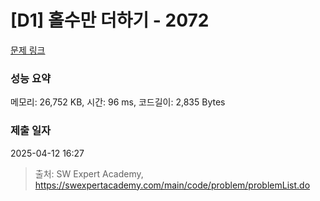 # [D1] 홀수만 더하기 - 2072 

[문제 링크](https://swexpertacademy.com/main/code/problem/problemDetail.do?contestProbId=AV5QSEhaA5sDFAUq) 

### 성능 요약

메모리: 26,752 KB, 시간: 96 ms, 코드길이: 2,835 Bytes

### 제출 일자

2025-04-12 16:27



> 출처: SW Expert Academy, https://swexpertacademy.com/main/code/problem/problemList.do